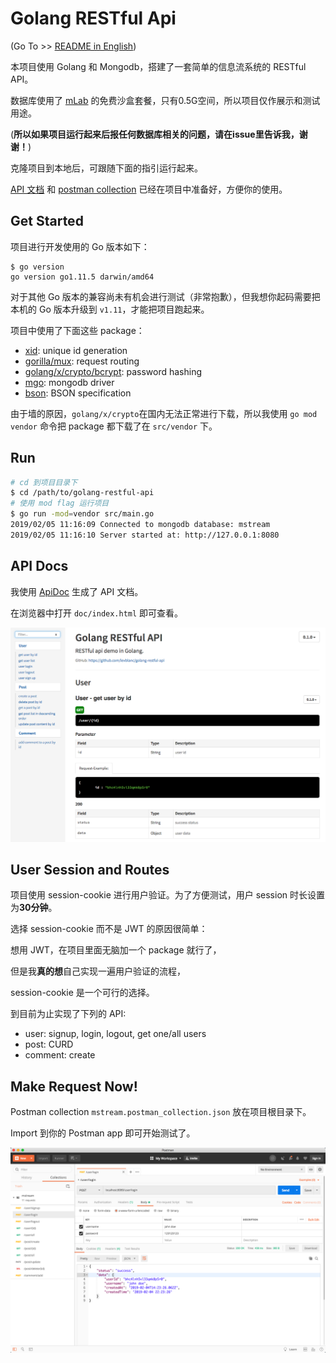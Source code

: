 # Golang RESTful Api

(Go To >> [README in English](https://github.com/levblanc/golang-restful-api/blob/master/README.md))

本项目使用 Golang 和 Mongodb，搭建了一套简单的信息流系统的 RESTful API。

数据库使用了 [mLab](https://mlab.com) 的免费沙盒套餐，只有0.5G空间，所以项目仅作展示和测试用途。

(**所以如果项目运行起来后报任何数据库相关的问题，请在issue里告诉我，谢谢！**)

克隆项目到本地后，可跟随下面的指引运行起来。

[API 文档](https://github.com/levblanc/golang-restful-api/blob/master/README.md#api-docs) 和 [postman collection](https://github.com/levblanc/golang-restful-api/blob/master/README.md#make-request-now) 已经在项目中准备好，方便你的使用。

## Get Started

项目进行开发使用的 Go 版本如下：

```
$ go version
go version go1.11.5 darwin/amd64
```

对于其他 Go 版本的兼容尚未有机会进行测试（非常抱歉），但我想你起码需要把本机的 Go 版本升级到 `v1.11`，才能把项目跑起来。

项目中使用了下面这些 package：

- [xid](https://github.com/rs/xid): unique id generation
- [gorilla/mux](https://github.com/gorilla/mux): request routing
- [golang/x/crypto/bcrypt](https://godoc.org/golang.org/x/crypto/bcrypt): password hashing
- [mgo](https://github.com/globalsign/mgo): mongodb driver
- [bson](https://godoc.org/github.com/globalsign/mgo/bson): BSON specification

由于墙的原因，`golang/x/crypto`在国内无法正常进行下载，所以我使用 `go mod vendor` 命令把 package 都下载了在 `src/vendor` 下。

## Run 
```bash
# cd 到项目目录下
$ cd /path/to/golang-restful-api
# 使用 mod flag 运行项目
$ go run -mod=vendor src/main.go
2019/02/05 11:16:09 Connected to mongodb database: mstream
2019/02/05 11:16:10 Server started at: http://127.0.0.1:8080
```

## API Docs

我使用 [ApiDoc](http://apidocjs.com) 生成了 API 文档。

在浏览器中打开 `doc/index.html` 即可查看。

![api-doc](images/api-doc.png)

## User Session and Routes 

项目使用 session-cookie 进行用户验证。为了方便测试，用户 session 时长设置为**30分钟**。

选择 session-cookie 而不是 JWT 的原因很简单：

想用 JWT，在项目里面无脑加一个 package 就行了，

但是我**真的想**自己实现一遍用户验证的流程，

session-cookie 是一个可行的选择。

到目前为止实现了下列的 API: 

- user: signup, login, logout, get one/all users
- post: CURD
- comment: create

## Make Request Now!

Postman collection `mstream.postman_collection.json` 放在项目根目录下。

Import 到你的 Postman app 即可开始测试了。

![postman](images/postman.png)

